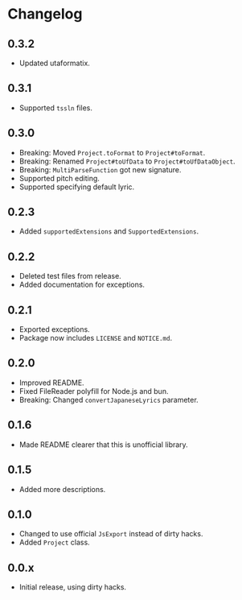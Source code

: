 # Changelog

## 0.3.2

- Updated utaformatix.

## 0.3.1

- Supported `tssln` files.

## 0.3.0

- Breaking: Moved `Project.toFormat` to `Project#toFormat`.
- Breaking: Renamed `Project#toUfData` to `Project#toUfDataObject`.
- Breaking: `MultiParseFunction` got new signature.
- Supported pitch editing.
- Supported specifying default lyric.

## 0.2.3

- Added `supportedExtensions` and `SupportedExtensions`.

## 0.2.2

- Deleted test files from release.
- Added documentation for exceptions.

## 0.2.1

- Exported exceptions.
- Package now includes `LICENSE` and `NOTICE.md`.

## 0.2.0

- Improved README.
- Fixed FileReader polyfill for Node.js and bun.
- Breaking: Changed `convertJapaneseLyrics` parameter.

## 0.1.6

- Made README clearer that this is unofficial library.

## 0.1.5

- Added more descriptions.

## 0.1.0

- Changed to use official `JsExport` instead of dirty hacks.
- Added `Project` class.

## 0.0.x

- Initial release, using dirty hacks.
